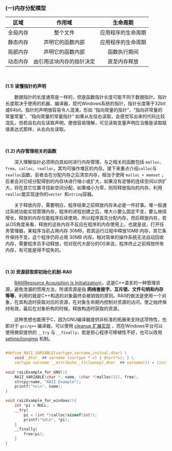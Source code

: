 ### (一)内存分配模型

|   区域   |          作用域          |      生命周期      |
| :------: | :----------------------: | :----------------: |
| 全局内存 |         整个文件         | 应用程序的生命周期 |
| 静态内存 |     声明它的函数内部     | 应用程序的生命周期 |
| 局部内存 |     声明它的函数内部     |    函数执行期间    |
| 动态内存 | 由引用这块内存的指针决定 |    直至内存释放    |

　

**(1.1) 读懂指针的声明**

　　数据指针的长度通常是一样的，但是函数指针长度可能不同于数据指针。指针长度取决于使用的机器、编译器，现代Windows系统的指针，指针长度等于32bit或64bit。指针的声明很容易令人混淆，形如 “指向常量的指针”、“指向非常量的常量常量”、“指向常量的常量指针” 如果从左往右读取，会感觉写出来的代码比较混乱，但若自右向左读取声明，便很容易理解，可见读取变量声明应当像是读取赋值表达式那样，从右向左读取。

　

**(1.2) 内存管理相关的函数**

　　深入理解指针必须明白其如何进行内存管理，与之相关的函数包括 `malloc`、`free`、`calloc`、`realloc`，其均可操作堆区的内存。接下来重点介绍`calloc`与`realloc`函数，前者会在分配内存之后清空内存，相当于使用 `malloc + memset` ，后者会对已经分配得到的内存块进行缩小或扩大，如果没有足够的连续空间以供扩大，将在其它位置寻找新空间分配，如果缩小为零，则将释放指向的内存，利用`realloc`能实现迷你的`vector `和`string`容器。

　　关于释放内存，需要明白，程序结束之前释放内存未必是一件好事。堆一般通过系统功能实现管理内存，程序的进程创建之后，堆大小要么固定不变，要么继续增长，释放的内存仅能程序后续使用，所以程序首先分配内存，而后释放内存，若从OS角度来看，释放的这些内存不反应在程序的内存使用上，也就是说，打开任务管理器，某程序当前占用内存 30MB，若其运行过程中释放10MB 内存，其它条件保持不变，这个程序仍将占用 30MB 内存。相对简单的操作系统无法自动回收内存，需要程序员手动释放，但对现代大部分的OS来说，程序终止之前释放所有内存，有可能是得不偿失的。

　

**(1.3) 资源获取即初始化机制-RAII**

　　[RAII(Resource Acquisition Is Initialization)](https://zh.wikipedia.org/wiki/RAII)，这是C++语言的一种管理资源，避免泄漏的惯用方法，所谓资源是指 **网络套接字、互斥锁、文件句柄和内存等等**，利用的就是C++构造的对象最终会被销毁的原则。RAII的做法是使用一个对象，在其构造时获取对应的资源，在对象生命期内控制对资源的访问，使之始终保持有效，最后在对象析构的时候，释放构造时获取的资源。

　　这种思想也能用于C，因为GNU编译器提供非标准的拓展来支持这项特性，也即对于 `gcc/g++` 编译器，可以使用 [cleanup 扩展实现](http://en.wikipedia.org/wiki/Resource_Acquisition_Is_Initialization#GCC_extensions_for_C) ，而在Windows平台可以使用微软提供的 `__try` 与 `__finally`，若是担心程序可移植性不好，也可以改用 [setjmp/longjmp](https://www.cnblogs.com/hazir/p/c_setjmp_longjmp.html) 机制。

```c

#define RAII_VARIABLE(vartype,varname,initval,dtor) \
    void _dtor_ ## varname (vartype * v) { dtor(*v); } \
    vartype varname __attribute__((cleanup(_dtor_ ## varname))) = (initval)
 
void raiiExample_for_GNU(){
    RAII_VARIABLE(char *, name, (char *)malloc(32), free);
    strcpy(name, "RAII Example");
    printf("%s\n", name);
}
```

```c
void raiiExample_for_windows(){
    int *pi = NULL;
    __try{
        pi = (int *)calloc(sizeof(int));
        printf("%d\n", *pi);
    }
    __finally{
        free(pi);
    }
}
```

